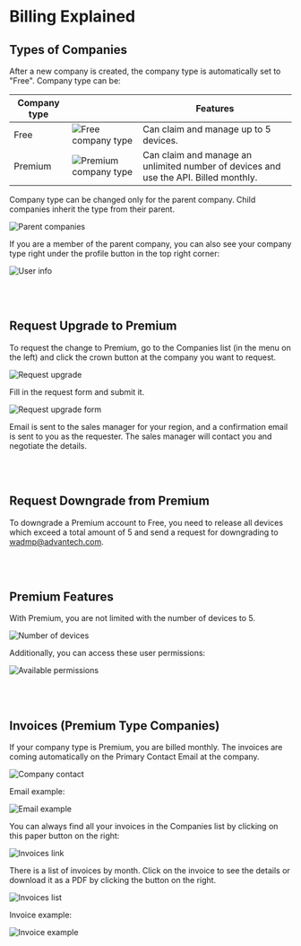 # Billing Explained 

## Types of Companies

After a new company is created, the company type is automatically set to "Free". 
Company type can be:

| Company type |   | Features     |
|------|----------------------------------------------------------|-------------------------------------------|
| Free | ![Free company type](./free.png) | Can claim and manage up to 5 devices.     |
| Premium | ![Premium company type](./premium.png)        | Can claim and manage an unlimited number of devices and use the API. Billed monthly.    |



Company type can be changed only for the parent company. Child companies inherit the type from their parent.

![Parent companies](./parents.png "Parent companies")

If you are a member of the parent company, you can also see your company type right under the profile button in the top right corner:

![User info](./user_info.png "User info")

&nbsp;    
&nbsp; 
## Request Upgrade to Premium

To request the change to Premium, go to the Companies list (in the menu on the left) and click the crown button at the company you want to request. 

![Request upgrade](./request_upgrade.png "Request upgrade")

Fill in the request form and submit it.

![Request upgrade form](./request.png "Request upgrade form")

Email is sent to the sales manager for your region, and a confirmation email is sent to you as the requester. The sales manager will contact you and negotiate the details.

&nbsp;    
&nbsp; 

## Request Downgrade from Premium

To downgrade a Premium account to Free, you need to release all devices which exceed a total amount of 5 and send a request for downgrading to [wadmp@advantech.com](mailto:wadmp@advantech.com).

&nbsp;    
&nbsp; 
## Premium Features

With Premium, you are not limited with the number of devices to 5.

![Number of devices](./devices.png "Number of devices")

Additionally, you can access these user permissions:

![Available permissions](./permissions.png "Avalilable permissions")

&nbsp;    
&nbsp;    
## Invoices (Premium Type Companies)

If your company type is Premium, you are billed monthly. The invoices are coming automatically on the Primary Contact Email at the company.

![Company contact](./primary_contact.png "Company contact")

Email example:

![Email example](./email.png "Email example")

You can always find all your invoices in the Companies list by clicking on this paper button on the right:

![Invoices link](./invoices.png "Invoices link")

There is a list of invoices by month. Click on the invoice to see the details or download it as a PDF by clicking the button on the right. 

![Invoices list](./invoices_list.png "Invoices list")

Invoice example:

![Invoice example](./invoice.png "Invoice example")